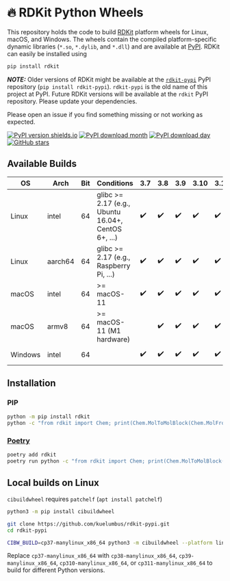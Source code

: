# 🔥 RDKit Python Wheels

This repository holds the code to build [RDKit](https://github.com/rdkit/rdkit) platform wheels for Linux, macOS, and Windows. The wheels contain the compiled platform-specific dynamic libraries (`*.so`, `*.dylib`, and `*.dll`) and are available at [PyPI](https://pypi.org/project/rdkit/). RDKit can easily be installed using

```sh
pip install rdkit
```

**_NOTE:_** Older versions of RDKit might be available at the [`rdkit-pypi`](https://pypi.org/project/rdkit-pypi/) PyPI repository (`pip install rdkit-pypi`). `rdkit-pypi` is the old name of this project at PyPI. Future RDKit versions will be available at the `rdkit` PyPI repository. Please update your dependencies.

Please open an issue if you find something missing or not working as expected.

[![PyPI version shields.io](https://img.shields.io/pypi/v/rdkit-pypi.svg?style=for-the-badge&logo=PyPI&logoColor=blue)](https://pypi.python.org/pypi/rdkit/)
[![PyPI download month](https://img.shields.io/pypi/dm/rdkit-pypi.svg?style=for-the-badge&logo=PyPI)](https://pypi.python.org/pypi/rdkit-pypi/)
[![PyPI download day](https://img.shields.io/pypi/dd/rdkit-pypi.svg?style=for-the-badge&logo=PyPI)](https://pypi.python.org/pypi/rdkit-pypi/)
[![GitHub stars](https://img.shields.io/github/stars/kuelumbus/rdkit-pypi.svg?style=social&label=Star&maxAge=2592000)](https://github.com/kuelumbus/rdkit-pypi)

## Available Builds

| OS      | Arch    | Bit | Conditions                                          | 3.7 | 3.8 | 3.9 | 3.10 | 3.11 | CI             |
| ------- | ------- | --- | --------------------------------------------------- | --- | --- | --- | ---- | ---- | -------------- |
| Linux   | intel   | 64  | glibc >= 2.17 (e.g., Ubuntu 16.04+, CentOS 6+, ...) | ✔️   | ✔️   | ✔️   | ✔️    | ✔️    | Github Actions |
| Linux   | aarch64 | 64  | glibc >= 2.17 (e.g., Raspberry Pi, ...)             | ✔️   | ✔️   | ✔️   | ✔️    | ✔️    | Circle CI      |
| macOS   | intel   | 64  | >= macOS-11                                         | ✔️   | ✔️   | ✔️   | ✔️    | ✔️    | Github Actions |
| macOS   | armv8   | 64  | >= macOS-11 (M1 hardware)                           |     | ✔️   | ✔️   | ✔️    | ✔️    | Github Actions |
| Windows | intel   | 64  |                                                     | ✔️   | ✔️   | ✔️   | ✔️    | ✔️    | Github Actions |

## Installation

### PIP

```bash
python -m pip install rdkit
python -c "from rdkit import Chem; print(Chem.MolToMolBlock(Chem.MolFromSmiles('C1CCC1')))"
```

### [Poetry](https://python-poetry.org/)

```bash
poetry add rdkit
poetry run python -c "from rdkit import Chem; print(Chem.MolToMolBlock(Chem.MolFromSmiles('C1CCC1')))"
```

## Local builds on Linux

`cibuildwheel` requires `patchelf` (`apt install patchelf`)

```bash
python3 -m pip install cibuildwheel

git clone https://github.com/kuelumbus/rdkit-pypi.git
cd rdkit-pypi

CIBW_BUILD=cp37-manylinux_x86_64 python3 -m cibuildwheel --platform linux --output-dir wheelhouse --config-file pyproject.toml
```

Replace `cp37-manylinux_x86_64` with `cp38-manylinux_x86_64`, `cp39-manylinux_x86_64`, `cp310-manylinux_x86_64`, or `cp311-manylinux_x86_64` to build for different Python versions.
